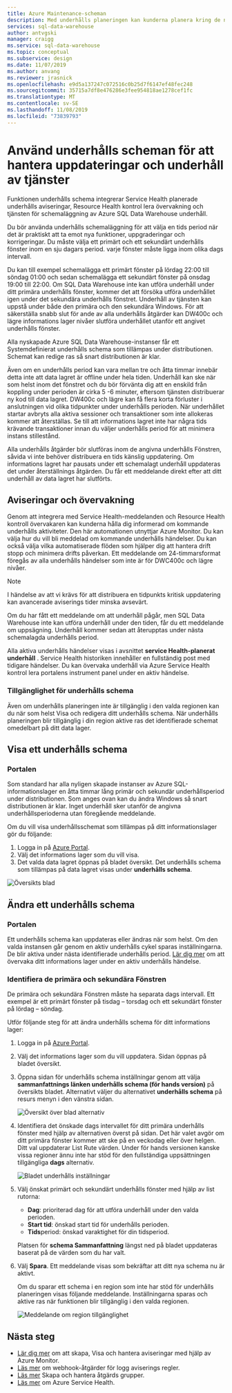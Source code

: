 ```yaml
---
title: Azure Maintenance-scheman
description: Med underhålls planeringen kan kunderna planera kring de nödvändiga schemalagda underhålls händelser som Azure SQL Data Warehouse tjänsten använder för att distribuera nya funktioner, uppgraderingar och korrigeringar.
services: sql-data-warehouse
author: antvgski
manager: craigg
ms.service: sql-data-warehouse
ms.topic: conceptual
ms.subservice: design
ms.date: 11/07/2019
ms.author: anvang
ms.reviewer: jrasnick
ms.openlocfilehash: e9d5a137247c072516c0b25d7f6147ef48fec248
ms.sourcegitcommit: 35715a7df8e476286e3fee954818ae1278cef1fc
ms.translationtype: MT
ms.contentlocale: sv-SE
ms.lasthandoff: 11/08/2019
ms.locfileid: "73839793"
---
```

# <a name="use-maintenance-schedules-to-manage-service-updates-and-maintenance"></a>Använd underhålls scheman för att hantera uppdateringar och underhåll av tjänster

Funktionen underhålls schema integrerar Service Health planerade underhålls aviseringar, Resource Health kontrol lera övervakning och tjänsten för schemaläggning av Azure SQL Data Warehouse underhåll.

Du bör använda underhålls schemaläggning för att välja en tids period när det är praktiskt att ta emot nya funktioner, uppgraderingar och korrigeringar. Du måste välja ett primärt och ett sekundärt underhålls fönster inom en sju dagars period. varje fönster måste ligga inom olika dags intervall.

Du kan till exempel schemalägga ett primärt fönster på lördag 22:00 till söndag 01:00 och sedan schemalägga ett sekundärt fönster på onsdag 19:00 till 22:00. Om SQL Data Warehouse inte kan utföra underhåll under ditt primära underhålls fönster, kommer det att försöka utföra underhållet igen under det sekundära underhålls fönstret. Underhåll av tjänsten kan uppstå under både den primära och den sekundära Windows. För att säkerställa snabb slut för ande av alla underhålls åtgärder kan DW400c och lägre informations lager nivåer slutföra underhållet utanför ett angivet underhålls fönster.

Alla nyskapade Azure SQL Data Warehouse-instanser får ett Systemdefinierat underhålls schema som tillämpas under distributionen. Schemat kan redige ras så snart distributionen är klar.

Även om en underhålls period kan vara mellan tre och åtta timmar innebär detta inte att data lagret är offline under hela tiden. Underhåll kan ske när som helst inom det fönstret och du bör förvänta dig att en enskild från koppling under perioden är cirka 5 -6 minuter, eftersom tjänsten distribuerar ny kod till data lagret. DW400c och lägre kan få flera korta förluster i anslutningen vid olika tidpunkter under underhålls perioden. När underhållet startar avbryts alla aktiva sessioner och transaktioner som inte allokeras kommer att återställas. Se till att informations lagret inte har några tids krävande transaktioner innan du väljer underhålls period för att minimera instans stillestånd.

Alla underhålls åtgärder bör slutföras inom de angivna underhålls Fönstren, såvida vi inte behöver distribuera en tids känslig uppdatering. Om informations lagret har pausats under ett schemalagt underhåll uppdateras det under återställnings åtgärden. Du får ett meddelande direkt efter att ditt underhåll av data lagret har slutförts.

## <a name="alerts-and-monitoring"></a>Aviseringar och övervakning

Genom att integrera med Service Health-meddelanden och Resource Health kontroll övervakaren kan kunderna hålla dig informerad om kommande underhålls aktiviteter. Den här automationen utnyttjar Azure Monitor. Du kan välja hur du vill bli meddelad om kommande underhålls händelser. Du kan också välja vilka automatiserade flöden som hjälper dig att hantera drift stopp och minimera drifts påverkan.
Ett meddelande om 24-timmarsformat föregås av alla underhålls händelser som inte är för DWC400c och lägre nivåer.

> [!NOTE]
> I händelse av att vi krävs för att distribuera en tidpunkts kritisk uppdatering kan avancerade aviserings tider minska avsevärt.

Om du har fått ett meddelande om att underhåll pågår, men SQL Data Warehouse inte kan utföra underhåll under den tiden, får du ett meddelande om uppsägning. Underhåll kommer sedan att återupptas under nästa schemalagda underhålls period.

Alla aktiva underhålls händelser visas i avsnittet **service Health-planerat underhåll** . Service Health historiken innehåller en fullständig post med tidigare händelser. Du kan övervaka underhåll via Azure Service Health kontrol lera portalens instrument panel under en aktiv händelse.

### <a name="maintenance-schedule-availability"></a>Tillgänglighet för underhålls schema

Även om underhålls planeringen inte är tillgänglig i den valda regionen kan du när som helst Visa och redigera ditt underhålls schema. När underhålls planeringen blir tillgänglig i din region aktive ras det identifierade schemat omedelbart på ditt data lager.

## <a name="view-a-maintenance-schedule"></a>Visa ett underhålls schema 

### <a name="portal"></a>Portalen

Som standard har alla nyligen skapade instanser av Azure SQL-informationslager en åtta timmar lång primär och sekundär underhållsperiod under distributionen. Som anges ovan kan du ändra Windows så snart distributionen är klar. Inget underhåll sker utanför de angivna underhållsperioderna utan föregående meddelande.

Om du vill visa underhållsschemat som tillämpas på ditt informationslager gör du följande:

1.  Logga in på [Azure Portal](https://portal.azure.com/).
2.  Välj det informations lager som du vill visa. 
3.  Det valda data lagret öppnas på bladet översikt. Det underhålls schema som tillämpas på data lagret visas under **underhålls schema**.

![Översikts blad](media/sql-data-warehouse-maintenance-scheduling/clear-overview-blade.PNG)

## <a name="change-a-maintenance-schedule"></a>Ändra ett underhålls schema 

### <a name="portal"></a>Portalen
Ett underhålls schema kan uppdateras eller ändras när som helst. Om den valda instansen går genom en aktiv underhålls cykel sparas inställningarna. De blir aktiva under nästa identifierade underhålls period. [Lär dig mer](https://docs.microsoft.com/azure/service-health/resource-health-overview) om att övervaka ditt informations lager under en aktiv underhålls händelse. 

### <a name="identifying-the-primary-and-secondary-windows"></a>Identifiera de primära och sekundära Fönstren

De primära och sekundära Fönstren måste ha separata dags intervall. Ett exempel är ett primärt fönster på tisdag – torsdag och ett sekundärt fönster på lördag – söndag.

Utför följande steg för att ändra underhålls schema för ditt informations lager:
1.  Logga in på [Azure Portal](https://portal.azure.com/).
2.  Välj det informations lager som du vill uppdatera. Sidan öppnas på bladet översikt. 
3.  Öppna sidan för underhålls schema inställningar genom att välja **sammanfattnings länken underhålls schema (för hands version)** på översikts bladet. Alternativt väljer du alternativet **underhålls schema** på resurs menyn i den vänstra sidan.  

    ![Översikt över blad alternativ](media/sql-data-warehouse-maintenance-scheduling/maintenance-change-option.png)

4. Identifiera det önskade dags intervallet för ditt primära underhålls fönster med hjälp av alternativen överst på sidan. Det här valet avgör om ditt primära fönster kommer att ske på en veckodag eller över helgen. Ditt val uppdaterar List Rute värden. Under för hands versionen kanske vissa regioner ännu inte har stöd för den fullständiga uppsättningen tillgängliga **dags** alternativ.

   ![Bladet underhålls inställningar](media/sql-data-warehouse-maintenance-scheduling/maintenance-settings-page.png)

5. Välj önskat primärt och sekundärt underhålls fönster med hjälp av list rutorna:
   - **Dag**: prioriterad dag för att utföra underhåll under den valda perioden.
   - **Start tid**: önskad start tid för underhålls perioden.
   - **Tids**period: önskad varaktighet för din tidsperiod.

   Platsen för **schema Sammanfattning** längst ned på bladet uppdateras baserat på de värden som du har valt. 
  
6. Välj **Spara**. Ett meddelande visas som bekräftar att ditt nya schema nu är aktivt. 

   Om du sparar ett schema i en region som inte har stöd för underhålls planeringen visas följande meddelande. Inställningarna sparas och aktive ras när funktionen blir tillgänglig i den valda regionen.    

   ![Meddelande om region tillgänglighet](media/sql-data-warehouse-maintenance-scheduling/maintenance-notactive-toast.png)

## <a name="next-steps"></a>Nästa steg
- [Lär dig mer](https://docs.microsoft.com/azure/monitoring-and-diagnostics/monitor-alerts-unified-usage) om att skapa, Visa och hantera aviseringar med hjälp av Azure Monitor.
- [Läs mer](https://docs.microsoft.com/azure/monitoring-and-diagnostics/monitor-alerts-unified-log-webhook) om webhook-åtgärder för logg aviserings regler.
- [Läs mer](https://docs.microsoft.com/azure/monitoring-and-diagnostics/monitoring-action-groups) Skapa och hantera åtgärds grupper.
- [Läs mer](https://docs.microsoft.com/azure/service-health/service-health-overview) om Azure Service Health.

